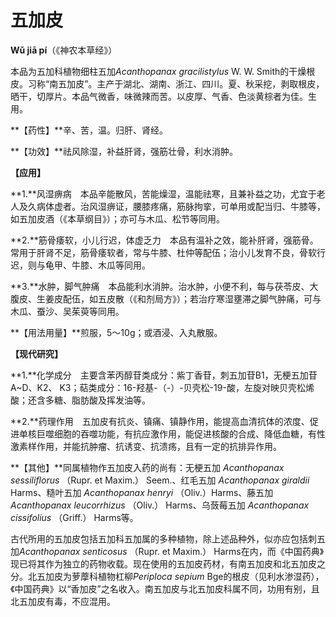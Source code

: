 # 五加皮

**Wǔ jiā pí**（《神农本草经》）

本品为五加科植物细柱五加*Acanthopanax gracilistylus* W. W. Smith的干燥根皮。习称“南五加皮”。主产于湖北、湖南、浙江、四川。夏、秋采挖，剥取根皮，晒干，切厚片。本品气微香，味微辣而苦。以皮厚、气香、色淡黄棕者为佳。生用。

**【药性】**辛、苦，温。归肝、肾经。

**【功效】**祛风除湿，补益肝肾，强筋壮骨，利水消肿。

**【应用】**

**1.**风湿痹病　本品辛能散风，苦能燥湿，温能祛寒，且兼补益之功，尤宜于老人及久病体虚者。治风湿痹证，腰膝疼痛，筋脉拘挛，可单用或配当归、牛膝等，如五加皮酒（《本草纲目》）；亦可与木瓜、松节等同用。

**2.**筋骨痿软，小儿行迟，体虚乏力　本品有温补之效，能补肝肾，强筋骨。常用于肝肾不足，筋骨痿软者，常与牛膝、杜仲等配伍；治小儿发育不良，骨软行迟，则与龟甲、牛膝、木瓜等同用。

**3.**水肿，脚气肿痛　本品能利水消肿。治水肿，小便不利，每与茯苓皮、大腹皮、生姜皮配伍，如五皮散（《和剂局方》）；若治疗寒湿壅滞之脚气肿痛，可与木瓜、蚕沙、吴茱萸等同用。

**【用法用量】**煎服，5～10g；或酒浸、入丸散服。

**【现代研究】**

**1.**化学成分　主要含苯丙醇苷类成分：紫丁香苷，刺五加苷B1，无梗五加苷A~D、K2、 K3；萜类成分：16-羟基-（-）-贝壳松-19-酸，左旋对映贝壳松烯酸；还含多糖、脂肪酸及挥发油等。

**2.**药理作用　五加皮有抗炎、镇痛、镇静作用，能提高血清抗体的浓度、促进单核巨噬细胞的吞噬功能，有抗应激作用，能促进核酸的合成、降低血糖，有性激素样作用，并能抗肿瘤、抗诱变、抗溃疡，且有一定的抗排异作用。

**【其他】**同属植物作五加皮入药的尚有：无梗五加 *Acanthopanax sessiliflorus* （Rupr. et Maxim.） Seem.、红毛五加 *Acanthopanax giraldii* Harms、糙叶五加 *Acanthopanax henryi* （Oliv.）Harms、藤五加 *Acanthopanax leucorrhizus* （Oliv.） Harms、乌蔹莓五加 *Acanthopanax cissifolius* （Griff.） Harms等。

古代所用的五加皮包括五加科五加属的多种植物，除上述品种外，似亦应包括刺五加*Acanthopanax senticosus* （Rupr. et Maxim.） Harms在内，而《中国药典》现已将其作为独立的药物收载。现在使用的五加皮药材，有南五加皮和北五加皮之分。北五加皮为萝藦科植物杠柳*Periploca sepium* Bge的根皮（见利水渗湿药），《中国药典》以“香加皮”之名收入。南五加皮与北五加皮科属不同，功用有别，且北五加皮有毒，不应混用。